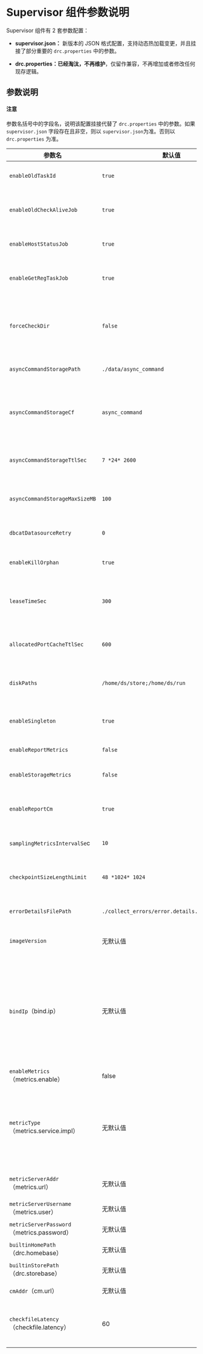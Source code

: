 # Supervisor 组件参数说明

Supervisor 组件有 2 套参数配置：

- **supervisor.json：** 新版本的 JSON 格式配置，支持动态热加载变更，并且挂接了部分重要的 `drc.properties` 中的参数。

- **drc.properties：已经淘汰，不再维护**，仅留作兼容，不再增加或者修改任何现存逻辑。

## 参数说明

<main id="notice" type='notice'>
  <h4>注意</h4>
  <p>参数名括号中的字段名，说明该配置挂接代替了 <code>drc.properties</code> 中的参数。如果 <code>supervisor.json</code> 字段存在且非空，则以 <code>supervisor.json</code>为准。否则以 <code>drc.properties</code> 为准。</p>
</main>

| **参数名** | **默认值** | **描述** |
| --- | --- | --- |
| `enableOldTaskId` | `true` | 是否开启 taskId 机制。 |
| `enableOldCheckAliveJob`| `true` | 是否开启主动汇报组件健康检查汇报任务。 |
| `enableHostStatusJob` | `true` | 是否开启机器状态汇报任务。 |
| `enableGetRegTaskJob` | `true` | 是否开启从 CM 获取注册的组件信息任务。 |
| `forceCheckDir` | `false` | 使用 `ps` 命令检查本地任务进程时，是否检查是预期的目录下的。 |
| `asyncCommandStoragePath` | `./data/async_command` | 异步命令本地存储目录。 |
| `asyncCommandStorageCf` | `async_command` | 异步命令本地存储在 RocksDB 中的 Column Family 名称。 |
| `asyncCommandStorageTtlSec` | `7 *24* 2600` | 异步命令本地存储数据 TTL 时间，单位为秒。 |
| `asyncCommandStorageMaxSizeMB` | `100` | 异步命令本地存储数据最大体积，单位为 MB。 |
| `dbcatDatasourceRetry` | `0` | DBCat 数据源重试次数。 |
| `enableKillOrphan` | `true`| 是否删除残留的增量组件进程。 |
| `leaseTimeSec` | `300` | 给增量组件自动退出机制下发的租约时间，单位为秒。 |
| `allocatedPortCacheTtlSec` | `600` | 端口分配缓存过期时间，单位为秒。 |
| `diskPaths` | `/home/ds/store;/home/ds/run` | 数据盘挂载目录，用于磁盘占用信息采集。 |
| `enableSingleton` | `true` | 是否开启 Supervisor 进程单实例。|
| `enableReportMetrics` | `false` | 是否开启汇报指标。 |
| `enableStorageMetrics` | `false` | 是否开启本地指标存储。 |
| `enableReportCm` | `true` | 是否开启心跳等信息主动汇报给 CM 组件。 |
| `samplingMetricsIntervalSe`c | `10` | 指标采集周期，单位为秒。 |
| `checkpointSizeLengthLimit` | `48 *1024* 1024` | 组件位点文件体积限制，单位为 Byte。 |
| `errorDetailsFilePath` | `./collect_errors/error.details.report.process` | 错误信息本地存储文件。 |
| `imageVersion` | 无默认值 | 用于记录当前环境的镜像版本。 |
| `bindIp`（bind.ip） | 无默认值 | 当前环境用于汇报的 IP。Docker 和外部机器 IP 可能不同，或者多网卡情况，需要指定一个 IP 作为当前 Supervisor 身份标识。 |
| `enableMetrics`（metrics.enable） | false | 是否开启指标采集。|
| `metricType`（metrics.service.impl） | 无默认值 | 指标汇报类型。取值为空，表示不汇报。取值为 INFLUXDB，表示汇报到 InfluxDB 中。|
| `metricServerAddr`（metrics.url） | 无默认值 | 指标汇报目标访问地址。 |
| `metricServerUsername`（metrics.user） | 无默认值 | 指标汇报目标账号。 |
| `metricServerPassword`（metrics.password） | 无默认值 | 指标汇报目标密码。 |
| `builtinHomePath`（drc.homebase） | 无默认值 | 组件部署目录。 |
| `builtinStorePath`（drc.storebase） | 无默认值 | Store 部署目录。 |
| `cmAddr`（cm.url） | 无默认值 | CM 访问地址。 |
|`checkfileLatency`（checkfile.latency）| 60 | Supervisor 采集组件文件过期时间，单位为秒。|
